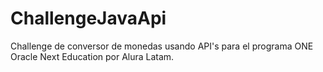 # ChallengeJavaApi
Challenge de conversor de monedas usando API's para el programa ONE Oracle Next Education por Alura Latam.
